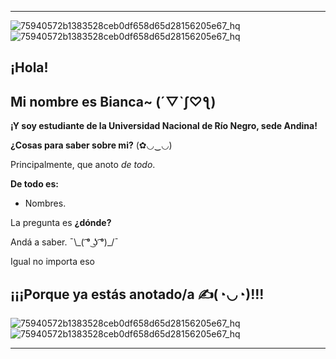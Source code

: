 ***
![75940572b1383528ceb0df658d65d28156205e67_hq](https://user-images.githubusercontent.com/105023635/167051522-3c44b6bd-888c-457b-881b-1facfd8cbadf.gif)
![75940572b1383528ceb0df658d65d28156205e67_hq](https://user-images.githubusercontent.com/105023635/167051522-3c44b6bd-888c-457b-881b-1facfd8cbadf.gif)
## ¡Hola!




## Mi nombre es Bianca~ (´▽`ʃ♡ƪ)

**¡Y soy estudiante de la Universidad Nacional de Río Negro, sede Andina!**

**__¿Cosas para saber sobre mi?__** (✿◡‿◡)

Principalmente, que anoto *de todo*.

__De todo es:__

- Nombres. 

La pregunta es **¿dónde?**

Andá a saber.   ¯\\\_( ͡° ͜ʖ ͡°)_/¯

Igual no importa eso
## ¡¡¡Porque ya estás anotado/a ✍(◔◡◔)!!!
![75940572b1383528ceb0df658d65d28156205e67_hq](https://user-images.githubusercontent.com/105023635/167051522-3c44b6bd-888c-457b-881b-1facfd8cbadf.gif)
![75940572b1383528ceb0df658d65d28156205e67_hq](https://user-images.githubusercontent.com/105023635/167051522-3c44b6bd-888c-457b-881b-1facfd8cbadf.gif)
***

